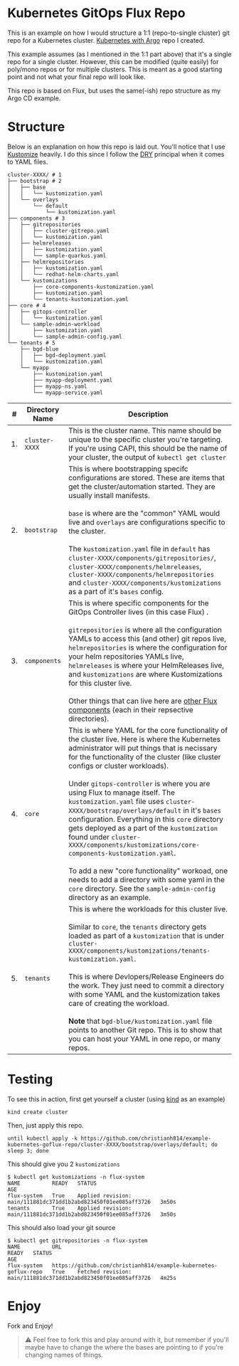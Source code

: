 # Kubernetes GitOps Flux Repo

This is an example on how I would structure a 1:1 (repo-to-single cluster)
git repo for a Kubernetes cluster. [Kubernetes with Argo](https://github.com/christianh814/example-kubernetes-go-repo)
repo I created.

This example assumes (as I mentioned in the 1:1 part above) that it's a
single repo for a single cluster. However, this can be modified (quite
easily) for poly/mono repos or for multiple clusters. This is meant as
a good starting point and not what your final repo will look like.

This repo is based on Flux, but uses the same(-ish) repo structure as
my Argo CD example.

# Structure

Below is an explanation on how this repo is laid out. You'll notice
that I use [Kustomize](https://kustomize.io/) heavily. I do this since I
follow the [DRY](https://en.wikipedia.org/wiki/Don%27t_repeat_yourself)
principal when it comes to YAML files.

```shell
cluster-XXXX/ # 1
├── bootstrap # 2
│   ├── base
│   │   └── kustomization.yaml
│   └── overlays
│       └── default
│           └── kustomization.yaml
├── components # 3
│   ├── gitrepositories
│   │   ├── cluster-gitrepo.yaml
│   │   └── kustomization.yaml
│   ├── helmreleases
│   │   ├── kustomization.yaml
│   │   └── sample-quarkus.yaml
│   ├── helmrepositories
│   │   ├── kustomization.yaml
│   │   └── redhat-helm-charts.yaml
│   └── kustomizations
│       ├── core-components-kustomization.yaml
│       ├── kustomization.yaml
│       └── tenants-kustomization.yaml
├── core # 4
│   ├── gitops-controller
│   │   └── kustomization.yaml
│   └── sample-admin-workload
│       ├── kustomization.yaml
│       └── sample-admin-config.yaml
└── tenants # 5
    ├── bgd-blue
    │   ├── bgd-deployment.yaml
    │   └── kustomization.yaml
    └── myapp
        ├── kustomization.yaml
        ├── myapp-deployment.yaml
        ├── myapp-ns.yaml
        └── myapp-service.yaml
```

|#|Directory Name|Description|
|---|----------------|-----------------|
| 1. |`cluster-XXXX`| This is the cluster name. This name should be unique to the specific cluster you're targeting. If you're using CAPI, this should be the name of your cluster, the output of `kubectl get cluster`|
| 2. | `bootstrap` | This is where bootstrapping specifc configurations are stored. These are items that get the cluster/automation started. They are usually install manifests.<br /><br />`base` is where are the "common" YAML would live and `overlays` are configurations specific to the cluster.<br /><br />The `kustomization.yaml` file in `default` has `cluster-XXXX/components/gitrepositories/`, `cluster-XXXX/components/helmreleases`, `cluster-XXXX/components/helmrepositories` and `cluster-XXXX/components/kustomizations` as a part of it's `bases` config.|
| 3. | `components` | This is where specific components for the GitOps Controller lives (in this case Flux) .<br /><br />`gitrepositories` is where all the configuration YAMLs to access this (and other) git repos live, `helmrepositories` is where the configuration for your helm repositories YAMLs live, `helmreleases` is where your HelmReleases live, and `kustomizations` are where Kustomizations for this cluster live.<br /><br />Other things that can live here are [other Flux components](https://fluxcd.io/docs/components/) (each in their repsective directories).|
| 4. | `core` | This is where YAML for the core functionality of the cluster live. Here is where the Kubernetes administrator will put things that is necissary for the functionality of the cluster (like cluster configs or cluster workloads).<br /><br />Under `gitops-controller` is where you are using Flux to manage itself. The `kustomization.yaml` file uses `cluster-XXXX/bootstrap/overlays/default` in it's `bases` configuration. Everything in this `core` directory gets deployed as a part of the `kustomization` found under `cluster-XXXX/components/kustomizations/core-components-kustomization.yaml`.<br /><br />To add a new "core functionality" workoad, one needs to add a directory with some yaml in the `core` directory. See the `sample-admin-config` directory as an example.|
| 5. | `tenants` | This is where the workloads for this cluster live.<br /><br />Similar to `core`, the `tenants` directory gets loaded as part of a `kustomization` that is under `cluster-XXXX/components/kustomizations/tenants-kustomization.yaml`.<br /><br />This is where Devlopers/Release Engineers do the work. They just need to commit a directory with some YAML and the kustomization takes care of creating the workload.<br /><br /> **Note** that `bgd-blue/kustomization.yaml` file points to another Git repo. This is to show that you can host your YAML in one repo, or many repos.|

# Testing

To see this in action, first get yourself a cluster (using [kind](kind.sigs.k8s.io/) as an example)

```shell
kind create cluster
```

Then, just apply this repo.

```shell
until kubectl apply -k https://github.com/christianh814/example-kubernetes-goflux-repo/cluster-XXXX/bootstrap/overlays/default; do sleep 3; done
```

This should give you 2 `kustomizations`

```shell
$ kubectl get kustomizations -n flux-system 
NAME          READY   STATUS                                                            AGE
flux-system   True    Applied revision: main/111881dc371dd1b2abd823450f01ee085aff3726   3m50s
tenants       True    Applied revision: main/111881dc371dd1b2abd823450f01ee085aff3726   3m50s
```

This should also load your git source

```shell
$ kubectl get gitrepositories -n flux-system
NAME          URL                                                               READY   STATUS                                                            AGE
flux-system   https://github.com/christianh814/example-kubernetes-goflux-repo   True    Fetched revision: main/111881dc371dd1b2abd823450f01ee085aff3726   4m25s
```


# Enjoy

Fork and Enjoy!

> :warning: Feel free to fork this and play around with it, but remember if you'll maybe have to change the where the bases are pointing to if you're changing names of things.
